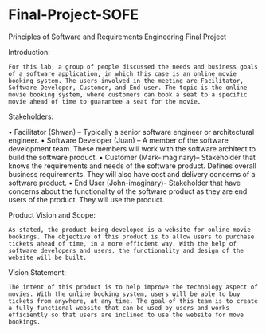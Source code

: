 # Final-Project-SOFE
Principles of Software and Requirements Engineering Final Project

Introduction:
	
	For this lab, a group of people discussed the needs and business goals of a software application, in which this case is an online movie booking system. The users involved in the meeting are Facilitator, Software Developer, Customer, and End user. The topic is the online movie booking system, where customers can book a seat to a specific movie ahead of time to guarantee a seat for the movie. 

Stakeholders:

•	Facilitator (Shwan) – Typically a senior software engineer or architectural engineer.
•	Software Developer (Juan) – A member of the software development team. These members will work with the software architect to build the software product.
•	Customer (Mark-imaginary)– Stakeholder that knows the requirements and needs of the software product. Defines overall business requirements. They will also have cost and delivery concerns of a software product.
•	End User (John-imaginary)- Stakeholder that have concerns about the functionality of the software product as they are end users of the product. They will use the product.


Product Vision and Scope:

	As stated, the product being developed is a website for online movie bookings. The objective of this product is to allow users to purchase tickets ahead of time, in a more efficient way. With the help of software developers and users, the functionality and design of the website will be built. 

Vision Statement:

	The intent of this product is to help improve the technology aspect of movies. With the online booking system, users will be able to buy tickets from anywhere, at any time. The goal of this team is to create a fully functional website that can be used by users and works efficiently so that users are inclined to use the website for move bookings. 


